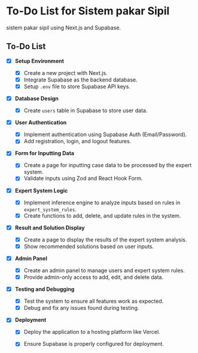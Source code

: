 # To-Do List for Sistem pakar Sipil

sistem pakar sipil using Next.js and Supabase.

## To-Do List

- [X] **Setup Environment**
  - [x] Create a new project with Next.js.
  - [x] Integrate Supabase as the backend database.
  - [x] Setup `.env` file to store Supabase API keys.

- [x] **Database Design**
  - [x] Create `users` table in Supabase to store user data.
  <!-- - [ ] Create `expert_system_rules` table to store expert system rules. -->
  <!-- - [ ] Create `cases` table to store cases and solutions generated by the system. -->

- [x] **User Authentication**
  - [x] Implement authentication using Supabase Auth (Email/Password).
  - [x] Add registration, login, and logout features.

- [x] **Form for Inputting Data**
  - [x] Create a page for inputting case data to be processed by the expert system.
  - [x] Validate inputs using Zod and React Hook Form.

- [x] **Expert System Logic**
  - [x] Implement inference engine to analyze inputs based on rules in `expert_system_rules`.
  - [x] Create functions to add, delete, and update rules in the system.

- [x] **Result and Solution Display**
  - [x] Create a page to display the results of the expert system analysis.
  - [x] Show recommended solutions based on user inputs.

- [x] **Admin Panel**
  - [x] Create an admin panel to manage users and expert system rules.
  - [x] Provide admin-only access to add, edit, and delete data.

- [x] **Testing and Debugging**
  - [x] Test the system to ensure all features work as expected.
  - [x] Debug and fix any issues found during testing.

- [x] **Deployment**
  - [x] Deploy the application to a hosting platform like Vercel.
  - [x] Ensure Supabase is properly configured for deployment.


